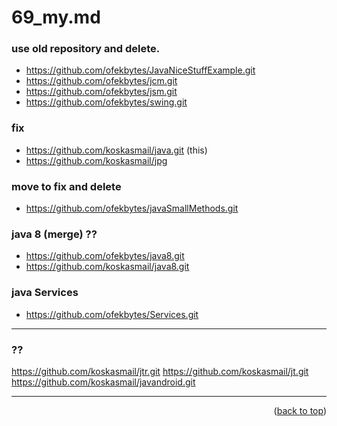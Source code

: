 <a name="topage"></a>

# 69_my.md

### use old repository and delete.
* https://github.com/ofekbytes/JavaNiceStuffExample.git
* https://github.com/ofekbytes/jcm.git
* https://github.com/ofekbytes/jsm.git
* https://github.com/ofekbytes/swing.git

### fix 
* https://github.com/koskasmail/java.git  (this)
* https://github.com/koskasmail/jpg


### move to fix and delete
* https://github.com/ofekbytes/javaSmallMethods.git

### java 8 (merge) ??
* https://github.com/ofekbytes/java8.git
* https://github.com/koskasmail/java8.git

### java Services
* https://github.com/ofekbytes/Services.git

-----

### ??
https://github.com/koskasmail/jtr.git
https://github.com/koskasmail/jt.git
https://github.com/koskasmail/javandroid.git

-----

<p align="right">(<a href="#topage">back to top</a>)</p>
<br/>
<br/>
